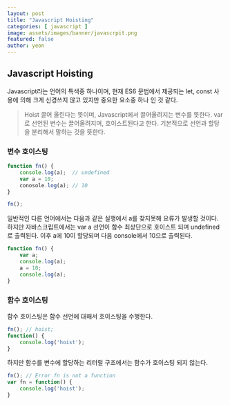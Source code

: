```yaml
---
layout: post
title: "Javascript Hoisting" 
categories: [ javascript ]
image: assets/images/banner/javascrpit.png
featured: false
author: yeon
---
```



## Javascript Hoisting

Javascript라는 언어의 특색중 하나이며, 현재 ES6 문법에서 제공되는 let, const 사용에 의해 크게 신경쓰지 않고 있지만 중요한 요소중 하나 인 것 같다.

> Hoist
끌어 올린다는 뜻이며, Javascript에서 끌어올려지는 변수를 뜻한다. var로 선언된 변수는 끌어올려지며, 호이스트된다고 한다. 기본적으로 선언과 할당을 분리해서 말하는 것을 뜻한다.

### 변수 호이스팅

```javascript
function fn() {
	console.log(a);  // undefined
	var a = 10;     
	conosole.log(a); // 10
}

fn();
```
일반적인 다른 언어에서는 다음과 같은 실행에서 a를 찾지못해 요류가 발생할 것이다. 하지만 자바스크립트에서는 var a 선언이 함수 최상단으로 호이스트 되며 undefined로 출력된다. 이후 a에 10이 할당되며 다음 console에서 10으로 출력된다.

```javascript
function fn() {
	var a;
	console.log(a);
	a = 10;
	console.log(a);
}
```

### 함수 호이스팅
함수 호이스팅은 함수 선언에 대해서 호이스팅을 수행한다.

```javascript
fn(); // hoist;
function() {
	console.log('hoist');
}
```

하지만 함수를 변수에 할당하는 리터럴 구조에서는 함수가 호이스팅 되지 않는다.

```javascript
fn(); // Error fn is not a function
var fn = function() {
	console.log('hoist');
}
```



<br><br><br>